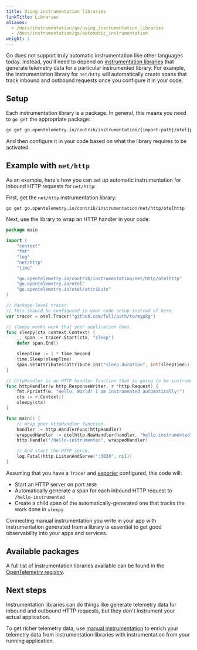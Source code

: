 ```yaml
---
title: Using instrumentation libraries
linkTitle: Libraries
aliases:
  - /docs/instrumentation/go/using_instrumentation_libraries
  - /docs/instrumentation/go/automatic_instrumentation
weight: 3
---
```


Go does not support truly automatic instrumentation like other languages today.
Instead, you'll need to depend on
[instrumentation libraries](/docs/reference/specification/glossary/#instrumentation-library)
that generate telemetry data for a particular instrumented library. For example,
the instrumentation library for `net/http` will automatically create spans that
track inbound and outbound requests once you configure it in your code.

## Setup

Each instrumentation library is a package. In general, this means you need to
`go get` the appropriate package:

```sh
go get go.opentelemetry.io/contrib/instrumentation/{import-path}/otel{package-name}
```

And then configure it in your code based on what the library requires to be
activated.

## Example with `net/http`

As an example, here's how you can set up automatic instrumentation for inbound
HTTP requests for `net/http`:

First, get the `net/http` instrumentation library:

```sh
go get go.opentelemetry.io/contrib/instrumentation/net/http/otelhttp
```

Next, use the library to wrap an HTTP handler in your code:

```go
package main

import (
	"context"
	"fmt"
	"log"
	"net/http"
	"time"

	"go.opentelemetry.io/contrib/instrumentation/net/http/otelhttp"
	"go.opentelemetry.io/otel"
	"go.opentelemetry.io/otel/attribute"
)

// Package-level tracer.
// This should be configured in your code setup instead of here.
var tracer = otel.Tracer("github.com/full/path/to/mypkg")

// sleepy mocks work that your application does.
func sleepy(ctx context.Context) {
	_, span := tracer.Start(ctx, "sleep")
	defer span.End()

	sleepTime := 1 * time.Second
	time.Sleep(sleepTime)
	span.SetAttributes(attribute.Int("sleep.duration", int(sleepTime)))
}

// httpHandler is an HTTP handler function that is going to be instrumented.
func httpHandler(w http.ResponseWriter, r *http.Request) {
	fmt.Fprintf(w, "Hello, World! I am instrumented automatically!")
	ctx := r.Context()
	sleepy(ctx)
}

func main() {
	// Wrap your httpHandler function.
	handler := http.HandlerFunc(httpHandler)
	wrappedHandler := otelhttp.NewHandler(handler, "hello-instrumented")
	http.Handle("/hello-instrumented", wrappedHandler)

	// And start the HTTP serve.
	log.Fatal(http.ListenAndServe(":3030", nil))
}
```

Assuming that you have a `Tracer` and [exporter](../exporters/) configured, this
code will:

- Start an HTTP server on port `3030`
- Automatically generate a span for each inbound HTTP request to
  `/hello-instrumented`
- Create a child span of the automatically-generated one that tracks the work
  done in `sleepy`

Connecting manual instrumentation you write in your app with instrumentation
generated from a library is essential to get good observability into your apps
and services.

## Available packages

A full list of instrumentation libraries available can be found in the
[OpenTelemetry registry](/ecosystem/registry/?language=go&component=instrumentation).

## Next steps

Instrumentation libraries can do things like generate telemetry data for inbound
and outbound HTTP requests, but they don't instrument your actual application.

To get richer telemetry data, use [manual instrumentation](../manual/) to enrich
your telemetry data from instrumentation libraries with instrumentation from
your running application.
